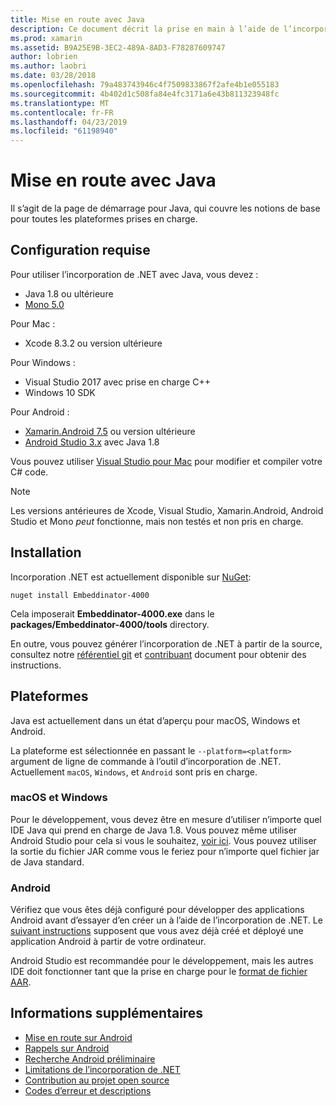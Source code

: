 ```yaml
---
title: Mise en route avec Java
description: Ce document décrit la prise en main à l’aide de l’incorporation de .NET avec Java. Il aborde la configuration système requise, installation et plateformes prises en charge.
ms.prod: xamarin
ms.assetid: B9A25E9B-3EC2-489A-8AD3-F78287609747
author: lobrien
ms.author: laobri
ms.date: 03/28/2018
ms.openlocfilehash: 79a483743946c4f7509833867f2afe4b1e055183
ms.sourcegitcommit: 4b402d1c508fa84e4fc3171a6e43b811323948fc
ms.translationtype: MT
ms.contentlocale: fr-FR
ms.lasthandoff: 04/23/2019
ms.locfileid: "61198940"
---
```

# <a name="getting-started-with-java"></a>Mise en route avec Java

Il s’agit de la page de démarrage pour Java, qui couvre les notions de base pour toutes les plateformes prises en charge.

## <a name="requirements"></a>Configuration requise

Pour utiliser l’incorporation de .NET avec Java, vous devez :

* Java 1.8 ou ultérieure
* [Mono 5.0](https://www.mono-project.com/download/)

Pour Mac :

* Xcode 8.3.2 ou version ultérieure

Pour Windows :

* Visual Studio 2017 avec prise en charge C++
* Windows 10 SDK

Pour Android :

* [Xamarin.Android 7.5](https://visualstudio.microsoft.com/xamarin/) ou version ultérieure
* [Android Studio 3.x](https://developer.android.com/studio/index.html) avec Java 1.8

Vous pouvez utiliser [Visual Studio pour Mac](https://visualstudio.microsoft.com/vs/mac/) pour modifier et compiler votre C# code.

> [!NOTE]
> Les versions antérieures de Xcode, Visual Studio, Xamarin.Android, Android Studio et Mono _peut_ fonctionne, mais non testés et non pris en charge.

## <a name="installation"></a>Installation

Incorporation .NET est actuellement disponible sur [NuGet](https://www.nuget.org/packages/Embeddinator-4000/):

```shell
nuget install Embeddinator-4000
```

Cela imposerait **Embeddinator-4000.exe** dans le **packages/Embeddinator-4000/tools** directory.

En outre, vous pouvez générer l’incorporation de .NET à partir de la source, consultez notre [référentiel git](https://github.com/mono/Embeddinator-4000/) et [contribuant](https://github.com/mono/Embeddinator-4000/blob/master/Contributing.md) document pour obtenir des instructions.

## <a name="platforms"></a>Plateformes

Java est actuellement dans un état d’aperçu pour macOS, Windows et Android.

La plateforme est sélectionnée en passant le `--platform=<platform>` argument de ligne de commande à l’outil d’incorporation de .NET. Actuellement `macOS`, `Windows`, et `Android` sont pris en charge.

### <a name="macos-and-windows"></a>macOS et Windows

Pour le développement, vous devez être en mesure d’utiliser n’importe quel IDE Java qui prend en charge de Java 1.8. Vous pouvez même utiliser Android Studio pour cela si vous le souhaitez, [voir ici](https://stackoverflow.com/questions/16626810/can-android-studio-be-used-to-run-standard-java-projects). Vous pouvez utiliser la sortie du fichier JAR comme vous le feriez pour n’importe quel fichier jar de Java standard.

### <a name="android"></a>Android

Vérifiez que vous êtes déjà configuré pour développer des applications Android avant d’essayer d’en créer un à l’aide de l’incorporation de .NET. Le [suivant instructions](~/tools/dotnet-embedding/get-started/java/android.md) supposent que vous avez déjà créé et déployé une application Android à partir de votre ordinateur.

Android Studio est recommandée pour le développement, mais les autres IDE doit fonctionner tant que la prise en charge pour le [format de fichier AAR](https://developer.android.com/studio/projects/android-library.html).

## <a name="further-reading"></a>Informations supplémentaires

* [Mise en route sur Android](~/tools/dotnet-embedding/get-started/java/android.md)
* [Rappels sur Android](~/tools/dotnet-embedding/android/callbacks.md)
* [Recherche Android préliminaire](~/tools/dotnet-embedding/android/index.md)
* [Limitations de l’incorporation de .NET](~/tools/dotnet-embedding/limitations.md)
* [Contribution au projet open source](https://github.com/mono/Embeddinator-4000/blob/master/Contributing.md)
* [Codes d’erreur et descriptions](~/tools/dotnet-embedding/errors.md)
